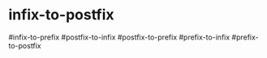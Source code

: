 # infix-to-postfix
#infix-to-prefix
#postfix-to-infix
#postfix-to-prefix
#prefix-to-infix
#prefix-to-postfix

